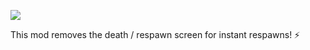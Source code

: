 ![](https://images.gamebanana.com/img/embeddables/Mod_586740_large.jpg?1743927079)

This mod removes the death / respawn screen for instant respawns! ⚡️
